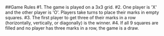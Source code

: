##Game Rules
#1. The game is played on a 3x3 grid.
#2. One player is 'X' and the other player is 'O'. Players take turns to place their marks in empty squares.
#3. The first player to get three of their marks in a row (horizontally, vertically, or diagonally) is the winner.
#4. If all 9 squares are filled and no player has three marks in a row, the game is a draw.
